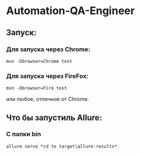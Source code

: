 # Automation-QA-Engineer
## Запуск:<br/>
  ### Для запуска через Chrome:<br/>
    mvn -Dbrowser=Chrome test 

  ### Для запуска через FireFox:<br/>
    mvn -Dbrowser=Fire test 
  или любое, отличное от Chrome.<br/>
    
## Что бы запустиль Allure:<br/>
### С папки bin
    allure serve *cd to target\allure-results*
